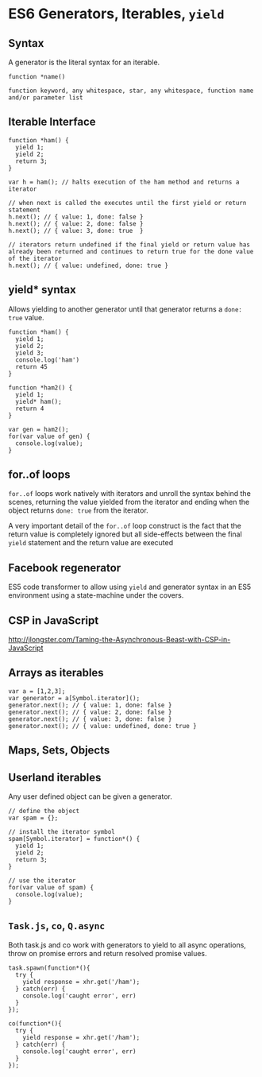 # ES6 Generators, Iterables, `yield`

## Syntax

A generator is the literal syntax for an iterable.

```
function *name()

function keyword, any whitespace, star, any whitespace, function name and/or parameter list
```

## Iterable Interface

```
function *ham() {
  yield 1;
  yield 2;
  return 3;
}

var h = ham(); // halts execution of the ham method and returns a iterator

// when next is called the executes until the first yield or return statement
h.next(); // { value: 1, done: false }
h.next(); // { value: 2, done: false }
h.next(); // { value: 3, done: true  }

// iterators return undefined if the final yield or return value has already been returned and continues to return true for the done value of the iterator
h.next(); // { value: undefined, done: true }
```

## yield* syntax

Allows yielding to another generator until that generator returns a `done: true` value.

```
function *ham() {
  yield 1;
  yield 2;
  yield 3;
  console.log('ham')
  return 45
}

function *ham2() {
  yield 1;
  yield* ham();
  return 4
}

var gen = ham2();
for(var value of gen) {
  console.log(value);
}
```

## for..of loops

`for..of` loops work natively with iterators and unroll the syntax behind the scenes, returning the value yielded from the iterator and ending when the object returns `done: true` from the iterator.

A very important detail of the `for..of` loop construct is the fact that the return value is completely ignored but all side-effects between the final `yield` statement and the return value are executed

## Facebook regenerator

ES5 code transformer to allow using `yield` and generator syntax in an ES5 environment using a state-machine under the covers.

## CSP in JavaScript

http://jlongster.com/Taming-the-Asynchronous-Beast-with-CSP-in-JavaScript

## Arrays as iterables

```
var a = [1,2,3];
var generator = a[Symbol.iterator]();
generator.next(); // { value: 1, done: false }
generator.next(); // { value: 2, done: false }
generator.next(); // { value: 3, done: false }
generator.next(); // { value: undefined, done: true }
```

## Maps, Sets, Objects

## Userland iterables

Any user defined object can be given a generator.

```
// define the object
var spam = {};

// install the iterator symbol
spam[Symbol.iterator] = function*() {
  yield 1;
  yield 2;
  return 3;
}

// use the iterator
for(var value of spam) {
  console.log(value);
}
```

## `Task.js`, `co`, `Q.async`

Both task.js and co work with generators to yield to all async operations, throw on promise errors and return resolved promise values.

```
task.spawn(function*(){
  try {
    yield response = xhr.get('/ham');
  } catch(err) {
    console.log('caught error', err)
  }
});

co(function*(){
  try {
    yield response = xhr.get('/ham');
  } catch(err) {
    console.log('caught error', err)
  }
});
```


